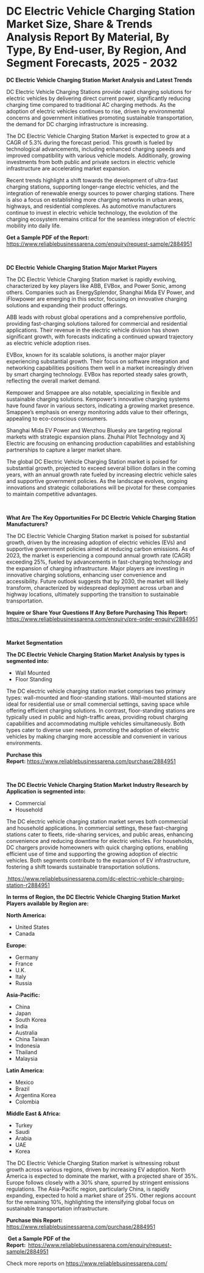<p><h1>DC Electric Vehicle Charging Station Market Size, Share & Trends Analysis Report By Material, By Type, By End-user, By Region, And Segment Forecasts, 2025 - 2032</h1></p><p><strong>DC Electric Vehicle Charging Station Market Analysis and Latest Trends</strong></p>
<p><p>DC Electric Vehicle Charging Stations provide rapid charging solutions for electric vehicles by delivering direct current power, significantly reducing charging time compared to traditional AC charging methods. As the adoption of electric vehicles continues to rise, driven by environmental concerns and government initiatives promoting sustainable transportation, the demand for DC charging infrastructure is increasing.</p><p>The DC Electric Vehicle Charging Station Market is expected to grow at a CAGR of 5.3% during the forecast period. This growth is fueled by technological advancements, including enhanced charging speeds and improved compatibility with various vehicle models. Additionally, growing investments from both public and private sectors in electric vehicle infrastructure are accelerating market expansion.</p><p>Recent trends highlight a shift towards the development of ultra-fast charging stations, supporting longer-range electric vehicles, and the integration of renewable energy sources to power charging stations. There is also a focus on establishing more charging networks in urban areas, highways, and residential complexes. As automotive manufacturers continue to invest in electric vehicle technology, the evolution of the charging ecosystem remains critical for the seamless integration of electric mobility into daily life.</p></p>
<p><strong>Get a Sample PDF of the Report:&nbsp;</strong> <a href="https://www.reliablebusinessarena.com/enquiry/request-sample/2884951?utm_campaign=2887&utm_medium=2&utm_source=Github&utm_content=ia&utm_term=13032025&utm_id=dc-electric-vehicle-charging-station">https://www.reliablebusinessarena.com/enquiry/request-sample/2884951</a></p>
<p>&nbsp;</p>
<p><strong>DC Electric Vehicle Charging Station Major Market Players</strong></p>
<p><p>The DC Electric Vehicle Charging Station market is rapidly evolving, characterized by key players like ABB, EVBox, and Power Sonic, among others. Companies such as EnergySplendor, Shanghai Mida EV Power, and iFlowpower are emerging in this sector, focusing on innovative charging solutions and expanding their product offerings.</p><p>ABB leads with robust global operations and a comprehensive portfolio, providing fast-charging solutions tailored for commercial and residential applications. Their revenue in the electric vehicle division has shown significant growth, with forecasts indicating a continued upward trajectory as electric vehicle adoption rises.</p><p>EVBox, known for its scalable solutions, is another major player experiencing substantial growth. Their focus on software integration and networking capabilities positions them well in a market increasingly driven by smart charging technology. EVBox has reported steady sales growth, reflecting the overall market demand.</p><p>Kempower and Smappee are also notable, specializing in flexible and sustainable charging solutions. Kempower’s innovative charging systems have found favor in various sectors, indicating a growing market presence. Smappee’s emphasis on energy monitoring adds value to their offerings, appealing to eco-conscious consumers.</p><p>Shanghai Mida EV Power and Wenzhou Bluesky are targeting regional markets with strategic expansion plans. Zhuhai Pilot Technology and Xj Electric are focusing on enhancing production capabilities and establishing partnerships to capture a larger market share.</p><p>The global DC Electric Vehicle Charging Station market is poised for substantial growth, projected to exceed several billion dollars in the coming years, with an annual growth rate fueled by increasing electric vehicle sales and supportive government policies. As the landscape evolves, ongoing innovations and strategic collaborations will be pivotal for these companies to maintain competitive advantages.</p></p>
<p>&nbsp;</p>
<p><strong>What Are The Key Opportunities For DC Electric Vehicle Charging Station Manufacturers?</strong></p>
<p><p>The DC Electric Vehicle Charging Station market is poised for substantial growth, driven by the increasing adoption of electric vehicles (EVs) and supportive government policies aimed at reducing carbon emissions. As of 2023, the market is experiencing a compound annual growth rate (CAGR) exceeding 25%, fueled by advancements in fast-charging technology and the expansion of charging infrastructure. Major players are investing in innovative charging solutions, enhancing user convenience and accessibility. Future outlook suggests that by 2030, the market will likely transform, characterized by widespread deployment across urban and highway locations, ultimately supporting the transition to sustainable transportation.</p></p>
<p><strong>Inquire or Share Your Questions If Any Before Purchasing This Report:</strong> <a href="https://www.reliablebusinessarena.com/enquiry/pre-order-enquiry/2884951?utm_campaign=2887&utm_medium=2&utm_source=Github&utm_content=ia&utm_term=13032025&utm_id=dc-electric-vehicle-charging-station">https://www.reliablebusinessarena.com/enquiry/pre-order-enquiry/2884951</a></p>
<p>&nbsp;</p>
<p><strong>Market Segmentation</strong></p>
<p><strong>The DC Electric Vehicle Charging Station Market Analysis by types is segmented into:</strong></p>
<p><ul><li>Wall Mounted</li><li>Floor Standing</li></ul></p>
<p><p>The DC electric vehicle charging station market comprises two primary types: wall-mounted and floor-standing stations. Wall-mounted stations are ideal for residential use or small commercial settings, saving space while offering efficient charging solutions. In contrast, floor-standing stations are typically used in public and high-traffic areas, providing robust charging capabilities and accommodating multiple vehicles simultaneously. Both types cater to diverse user needs, promoting the adoption of electric vehicles by making charging more accessible and convenient in various environments.</p></p>
<p><strong>Purchase this Report:&nbsp;</strong><a href="https://www.reliablebusinessarena.com/purchase/2884951?utm_campaign=2887&utm_medium=2&utm_source=Github&utm_content=ia&utm_term=13032025&utm_id=dc-electric-vehicle-charging-station">https://www.reliablebusinessarena.com/purchase/2884951</a></p>
<p>&nbsp;</p>
<p><strong>The DC Electric Vehicle Charging Station Market Industry Research by Application is segmented into:</strong></p>
<p><ul><li>Commercial</li><li>Household</li></ul></p>
<p><p>The DC electric vehicle charging station market serves both commercial and household applications. In commercial settings, these fast-charging stations cater to fleets, ride-sharing services, and public areas, enhancing convenience and reducing downtime for electric vehicles. For households, DC chargers provide homeowners with quick charging options, enabling efficient use of time and supporting the growing adoption of electric vehicles. Both segments contribute to the expansion of EV infrastructure, fostering a shift towards sustainable transportation solutions.</p></p>
<p><a href="https://www.reliablebusinessarena.com/dc-electric-vehicle-charging-station-r2884951?utm_campaign=2887&utm_medium=2&utm_source=Github&utm_content=ia&utm_term=13032025&utm_id=dc-electric-vehicle-charging-station">&nbsp;https://www.reliablebusinessarena.com/dc-electric-vehicle-charging-station-r2884951</a></p>
<p><strong>In terms of Region, the DC Electric Vehicle Charging Station Market Players available by Region are:</strong></p>
<p>
    <p> <strong> North America: </strong>
        <ul>
            <li>United States</li>
            <li>Canada</li>
        </ul>
        </p> 
    <p> <strong> Europe: </strong>
        <ul>
            <li>Germany</li>
            <li>France</li>
            <li>U.K.</li>
            <li>Italy</li>
            <li>Russia</li>
        </ul>
        </p> 
    <p> <strong> Asia-Pacific: </strong>
        <ul>
            <li>China</li>
            <li>Japan</li>
            <li>South Korea</li>
            <li>India</li>
            <li>Australia</li>
            <li>China Taiwan</li>
            <li>Indonesia</li>
            <li>Thailand</li>
            <li>Malaysia</li>
        </ul>
        </p> 
    <p> <strong> Latin America: </strong>
        <ul>
            <li>Mexico</li>
            <li>Brazil</li>
            <li>Argentina Korea</li>
            <li>Colombia</li>
        </ul>
        </p> 
    <p> <strong> Middle East & Africa: </strong>
        <ul>
            <li>Turkey</li>
            <li>Saudi</li>
            <li>Arabia</li>
            <li>UAE</li>
            <li>Korea</li>
        </ul>
    </p>
    </p>
<p><p>The DC Electric Vehicle Charging Station market is witnessing robust growth across various regions, driven by increasing EV adoption. North America is expected to dominate the market, with a projected share of 35%. Europe follows closely with a 30% share, spurred by stringent emissions regulations. The Asia-Pacific region, particularly China, is rapidly expanding, expected to hold a market share of 25%. Other regions account for the remaining 10%, highlighting the intensifying global focus on sustainable transportation infrastructure.</p></p>
<p><strong>Purchase this Report: </strong><a href="https://www.reliablebusinessarena.com/purchase/2884951?utm_campaign=2887&utm_medium=2&utm_source=Github&utm_content=ia&utm_term=13032025&utm_id=dc-electric-vehicle-charging-station">https://www.reliablebusinessarena.com/purchase/2884951</a></p>
<p>&nbsp;<strong>Get a Sample PDF of the Report:&nbsp;&nbsp;</strong><a href="https://www.reliablebusinessarena.com/enquiry/request-sample/2884951?utm_campaign=2887&utm_medium=2&utm_source=Github&utm_content=ia&utm_term=13032025&utm_id=dc-electric-vehicle-charging-station">https://www.reliablebusinessarena.com/enquiry/request-sample/2884951</a></p>
<p><strong></strong></p>
<p>Check more reports on <a href="https://www.reliablebusinessarena.com/?utm_campaign=2887&utm_medium=2&utm_source=Github&utm_content=ia&utm_term=13032025&utm_id=dc-electric-vehicle-charging-station">https://www.reliablebusinessarena.com/</a></p>